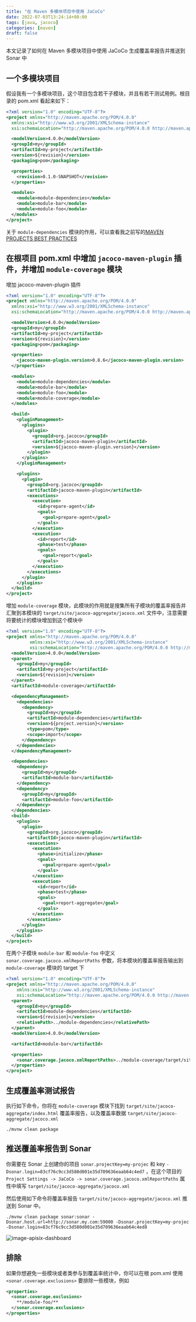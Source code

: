 ```yaml
---
title: "在 Maven 多模块项目中使用 JaCoCo"
date: 2022-07-03T13:24:14+08:00
tags: [java, jacoco]
categories: [maven]
draft: false
---
```


本文记录了如何在 Maven 多模块项目中使用 JaCoCo 生成覆盖率报告并推送到 Sonar 中

## 一个多模块项目

假设我有一个多模块项目，这个项目包含若干子模块，并且有若干测试用例。根目录的 pom.xml 看起来如下：

```xml
<?xml version="1.0" encoding="UTF-8"?>
<project xmlns="http://maven.apache.org/POM/4.0.0"
  xmlns:xsi="http://www.w3.org/2001/XMLSchema-instance"
  xsi:schemaLocation="http://maven.apache.org/POM/4.0.0 http://maven.apache.org/xsd/maven-4.0.0.xsd">

  <modelVersion>4.0.0</modelVersion>
  <groupId>my</groupId>
  <artifactId>my-project</artifactId>
  <version>${revision}</version>
  <packaging>pom</packaging>

  <properties>
  	<revision>0.1.0-SNAPSHOT</revision>
  </properties>

  <modules>
  	<module>module-dependencies</module>
    <module>module-bar</module>
    <module>module-foo</module>   
  </modules>
</project>
```

关于 `module-dependencies` 模块的作用，可以查看我之前写的[MAVEN PROJECTS BEST PRACTICES](https://coolbeevip.github.io/posts/maven/maven-best-practices-for-structuring-projects-and-modules/)


## 在根项目 pom.xml 中增加 `jacoco-maven-plugin` 插件，并增加 `module-coverage` 模块

增加 jacoco-maven-plugin 插件

```xml
<?xml version="1.0" encoding="UTF-8"?>
<project xmlns="http://maven.apache.org/POM/4.0.0"
  xmlns:xsi="http://www.w3.org/2001/XMLSchema-instance"
  xsi:schemaLocation="http://maven.apache.org/POM/4.0.0 http://maven.apache.org/xsd/maven-4.0.0.xsd">

  <modelVersion>4.0.0</modelVersion>
  <groupId>my</groupId>
  <artifactId>my-project</artifactId>
  <version>${revision}</version>
  <packaging>pom</packaging>

  <properties>
    <jacoco-maven-plugin.version>0.8.6</jacoco-maven-plugin.version>
  </properties>

  <modules>
  	<module>module-dependencies</module>
    <module>module-bar</module>
    <module>module-foo</module>   
    <module>module-coverage</module>
  </modules>

  <build>
    <pluginManagement>
      <plugins>    
        <plugin>
          <groupId>org.jacoco</groupId>
          <artifactId>jacoco-maven-plugin</artifactId>
          <version>${jacoco-maven-plugin.version}</version>
        </plugin>
      </plugins>
    </pluginManagement>

    <plugins>
      <plugin>
        <groupId>org.jacoco</groupId>
        <artifactId>jacoco-maven-plugin</artifactId>
        <executions>
          <execution>
            <id>prepare-agent</id>
            <goals>
              <goal>prepare-agent</goal>
            </goals>
          </execution>
          <execution>
            <id>report</id>
            <phase>test</phase>
            <goals>
              <goal>report</goal>
            </goals>
          </execution>
        </executions>
      </plugin>
    </plugins>
  </build>
</project>
```

增加 `module-coverage` 模块，此模块的作用就是搜集所有子模块的覆盖率报告并汇聚到本模块的 `target/site/jacoco-aggregate/jacoco.xml` 文件中，注意需要将要统计的模块增加到这个模块中


```xml
<?xml version="1.0" encoding="UTF-8"?>
<project xmlns="http://maven.apache.org/POM/4.0.0"
         xmlns:xsi="http://www.w3.org/2001/XMLSchema-instance"
         xsi:schemaLocation="http://maven.apache.org/POM/4.0.0 http://maven.apache.org/xsd/maven-4.0.0.xsd">
  <modelVersion>4.0.0</modelVersion>
  <parent>
    <groupId>my</groupId>
    <artifactId>my-project</artifactId>
    <version>${revision}</version>
  </parent>  
  <artifactId>module-coverage</artifactId>

  <dependencyManagement>
    <dependencies>
      <dependency>
        <groupId>my</groupId>
        <artifactId>module-dependencies</artifactId>
        <version>${project.version}</version>
        <type>pom</type>
        <scope>import</scope>
      </dependency>
    </dependencies>
  </dependencyManagement>

  <dependencies>
    <dependency>
      <groupId>my</groupId>
      <artifactId>module-bar</artifactId>
    </dependency>
    <dependency>
      <groupId>my</groupId>
      <artifactId>module-foo</artifactId>
    </dependency>
  </dependencies>
  <build>
    <plugins>
      <plugin>
        <groupId>org.jacoco</groupId>
        <artifactId>jacoco-maven-plugin</artifactId>
        <executions>
          <execution>
            <phase>initialize</phase>
            <goals>
              <goal>prepare-agent</goal>
            </goals>
          </execution>
          <execution>
            <id>report</id>
            <phase>test</phase>
            <goals>
              <goal>report-aggregate</goal>
            </goals>
          </execution>
        </executions>
      </plugin>
    </plugins>
  </build>
</project>
```


在两个子模块 `module-bar` 和 `module-foo` 中定义 `sonar.coverage.jacoco.xmlReportPaths` 参数，将本模块的覆盖率报告输出到 `module-coverage` 模块的 target 下

```xml
<?xml version="1.0" encoding="UTF-8"?>
<project xmlns="http://maven.apache.org/POM/4.0.0"
    xmlns:xsi="http://www.w3.org/2001/XMLSchema-instance"
    xsi:schemaLocation="http://maven.apache.org/POM/4.0.0 http://maven.apache.org/xsd/maven-4.0.0.xsd">
  <parent>
    <groupId>my</groupId>
    <artifactId>module-dependencies</artifactId>
    <version>${revision}</version>
    <relativePath>../module-dependencies</relativePath>
  </parent>
  <modelVersion>4.0.0</modelVersion>

  <artifactId>module-bar</artifactId>

  <properties>
    <sonar.coverage.jacoco.xmlReportPaths>../module-coverage/target/site/jacoco-aggregate/jacoco.xml</sonar.coverage.jacoco.xmlReportPaths>
  </properties>
</project>
```


## 生成覆盖率测试报告

执行如下命令，你将在 `module-coverage` 模块下找到  `target/site/jacoco-aggregate/index.html` 覆盖率报告，以及覆盖率数据 `target/site/jacoco-aggregate/jacoco.xml`

```shell
./mvnw clean package
```

## 推送覆盖率报告到 Sonar


你需要在 Sonar 上创建你的项目 `sonar.projectKey=my-projec` 和 key `-Dsonar.login=83cf76c9cc3d580d001e35d709636eaab64c4ed7` ，在这个项目的 `Project Settings -> JaCoCo -> sonar.coverage.jacoco.xmlReportPaths` 属性中填写 `target/site/jacoco-aggregate/jacoco.xml`


然后使用如下命令将覆盖率报告 `target/site/jacoco-aggregate/jacoco.xml` 推送到 Sonar 中。


```shell
./mvnw clean package sonar:sonar -Dsonar.host.url=http://sonar.my.com:59000 -Dsonar.projectKey=my-projec -Dsonar.login=83cf76c9cc3d580d001e35d709636eaab64c4ed8
```

![image-apisix-dashboard](/images/posts/jacoco-in-maven-multi-module/sonar-overall-code.png)

## 排除

如果你想避免一些模块或者类参与到覆盖率统计中，你可以在根 pom.xml 使用 `<sonar.coverage.exclusions>` 要排除一些模块，例如


```xml
<properties>
  <sonar.coverage.exclusions>
    **/module-foo/**
  </sonar.coverage.exclusions>
</properties>
```	

